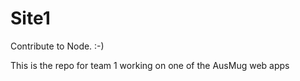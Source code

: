 Site1
=====

Contribute to Node. :-)

This is the repo for team 1 working on one of the AusMug web apps
